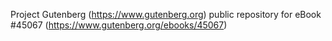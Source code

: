 Project Gutenberg (https://www.gutenberg.org) public repository for eBook #45067 (https://www.gutenberg.org/ebooks/45067)
